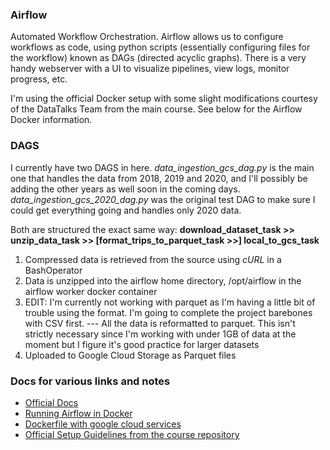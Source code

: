 ### Airflow
Automated Workflow Orchestration. Airflow allows us to configure workflows as code, using python scripts (essentially configuring files for the workflow) known as DAGs (directed acyclic graphs). There is a very handy webserver with a UI to visualize pipelines, view logs, monitor progress, etc.

I'm using the official Docker setup with some slight modifications courtesy of the DataTalks Team from the main course. See below for the Airflow Docker information.

### DAGS
I currently have two DAGS in here. *data_ingestion_gcs_dag.py* is the main one that handles the data from 2018, 2019 and 2020, and I'll possibly be adding the other years as well soon in the coming days. *data_ingestion_gcs_2020_dag.py* was the original test DAG to make sure I could get everything going and handles only 2020 data. 

Both are structured the exact same way:
**download_dataset_task >> unzip_data_task >> [format_trips_to_parquet_task >>] local_to_gcs_task**
1. Compressed data is retrieved from the source using *cURL* in a BashOperator
2. Data is unzipped into the airflow home directory, /opt/airflow in the airflow worker docker container
3. EDIT: I'm currently not working with parquet as I'm having a little bit of trouble using the format. I'm going to complete the project barebones with CSV first.
 --- All the data is reformatted to parquet. This isn't strictly necessary since I'm working with under 1GB of data at the moment but I figure it's good practice for larger datasets
4. Uploaded to Google Cloud Storage as Parquet files

### Docs for various links and notes
* [Official Docs](https://airflow.apache.org/docs/apache-airflow/stable/index.html) 
* [Running Airflow in Docker](https://airflow.apache.org/docs/apache-airflow/stable/start/docker.html)
* [Dockerfile with google cloud services](https://airflow.apache.org/docs/docker-stack/recipes.html)
* [Official Setup Guidelines from the course repository](https://github.com/DataTalksClub/data-engineering-zoomcamp/blob/main/week_2_data_ingestion/airflow/1_setup_official.md)